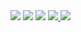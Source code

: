 <body>

<img src= "./Resource/page-image-1.png">
<img src= "./Resource/page-image-2.png">
<img src= "./Resource/page-image-3.png">
<a href="bitbyte.playkeyboard://theme.plkey.app/theme/PLKEY0-L-113" id="link">
<img src="./Resource/page-image-4.png">
</a>
<img src= "./Resource/page-image-5.png">

<script>

  (function(){var w=window;if(w.ChannelIO){return w.console.error("ChannelIO script included twice.");}var ch=function(){ch.c(arguments);};ch.q=[];ch.c=function(args){ch.q.push(args);};w.ChannelIO=ch;function l(){if(w.ChannelIOInitialized){return;}w.ChannelIOInitialized=true;var s=document.createElement("script");s.type="text/javascript";s.async=true;s.src="https://cdn.channel.io/plugin/ch-plugin-web.js";var x=document.getElementsByTagName("script")[0];if(x.parentNode){x.parentNode.insertBefore(s,x);}}if(document.readyState==="complete"){l();}else{w.addEventListener("DOMContentLoaded",l);w.addEventListener("load",l);}})();

  ChannelIO('boot', {
  pluginKey: 'a0e721d6-de54-49df-bb00-0a31ccda1eda'
}, function onBoot(error, user) {
  if (error) {
    console.error(error);
  } else {
    
  }
});

</script>

</body>
